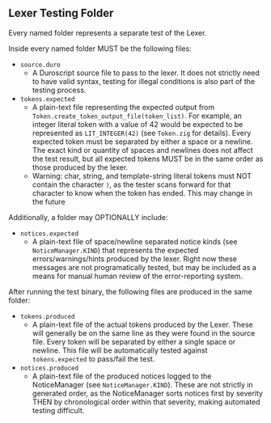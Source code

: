 ## Lexer Testing Folder

Every named folder represents a separate test of the Lexer.

Inside every named folder MUST be the following files:

- `source.duro`
  - A Duroscript source file to pass to the lexer. It does not strictly need to have valid syntax, testing for illegal conditions is also part of the testing process.
- `tokens.expected`
  - A plain-text file representing the expected output from `Token.create_token_output_file(token_list)`. For example, an integer literal token with a value of 42 would be expected to be represented as `LIT_INTEGER(42)` (see `Token.zig` for details). Every expected token must be separated by either a space or a newline. The exact kind or quantity of spaces and newlines does not affect the test result, but all expected tokens MUST be in the same order as those produced by the lexer. 
  - Warning: char, string, and template-string literal tokens must NOT contain the character `)`, as the tester scans forward for that character to know when the token has ended. This may change in the future

Additionally, a folder may OPTIONALLY include:

- `notices.expected`
  - A plain-text file of space/newline separated notice kinds (see `NoticeManager.KIND`) that represents the expected errors/warnings/hints produced by the lexer. Right now these messages are not programatically tested, but may be included as a means for manual human review of the error-reporting system.

After running the test binary, the following files are produced in the same folder:

- `tokens.produced`
  - A plain-text file of the actual tokens produced by the Lexer. These will generally be on the same line as they were found in the source file. Every token will be separated by either a single space or newline. This file will be automatically tested against `tokens.expected` to pass/fail the test.
- `notices.produced`
  - A plain-text file of the produced notices logged to the NoticeManager (see `NoticeManager.KIND`). These are not strictly in generated order, as the NoticeManager sorts notices first by severity THEN by chronological order within that severity, making automated testing difficult.